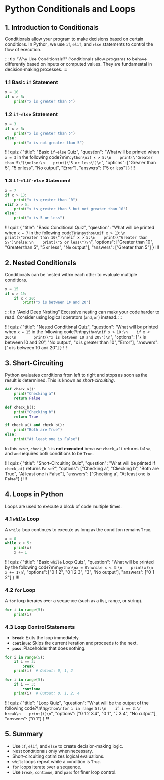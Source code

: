 # Python Conditionals and Loops

## 1. Introduction to Conditionals
Conditionals allow your program to make decisions based on certain conditions. In Python, we use `if`, `elif`, and `else` statements to control the flow of execution.

::: tip "Why Use Conditionals?"
Conditionals allow programs to behave differently based on inputs or computed values. They are fundamental in decision-making processes.
:::

### 1.1 Basic `if` Statement
``` python
x = 10
if x > 5:
    print("x is greater than 5")
```

### 1.2 `if-else` Statement
``` python
x = 3
if x > 5:
    print("x is greater than 5")
else:
    print("x is not greater than 5")
```

!!! quiz
{
"title": "Basic `if-else` Quiz",
"question": "What will be printed when `x = 3` in the following code?\n\n```python\nif x > 5:\n    print(\"Greater than 5\")\nelse:\n    print(\"5 or less\")\n```",
"options": ["Greater than 5", "5 or less", "No output", "Error"],
"answers": ["5 or less"]
}
!!!


### 1.3 `if-elif-else` Statement
``` python
x = 7
if x > 10:
    print("x is greater than 10")
elif x > 5:
    print("x is greater than 5 but not greater than 10")
else:
    print("x is 5 or less")
```

!!! quiz
{
  "title": "Basic Conditional Quiz",
  "question": "What will be printed when `x = 7` in the following code?\n\n```python\nif x > 10:\n    print(\"Greater than 10\")\nelif x > 5:\n    print(\"Greater than 5\")\nelse:\n    print(\"5 or less\")\n```",
  "options": ["Greater than 10", "Greater than 5", "5 or less", "No output"],
  "answers": ["Greater than 5"]
}
!!!

## 2. Nested Conditionals
Conditionals can be nested within each other to evaluate multiple conditions.

``` python
x = 15
if x > 10:
    if x < 20:
        print("x is between 10 and 20")
```

::: tip "Avoid Deep Nesting"
Excessive nesting can make your code harder to read. Consider using logical operators (`and`, `or`) instead.
:::

!!! quiz
{
"title": "Nested Conditional Quiz",
"question": "What will be printed when `x = 15` in the following code?\n\n```python\nif x > 10:\n    if x < 20:\n        print(\"x is between 10 and 20\")\n```",
"options": ["x is between 10 and 20", "No output", "x is greater than 10", "Error"],
"answers": ["x is between 10 and 20"]
}
!!!


## 3. Short-Circuiting
Python evaluates conditions from left to right and stops as soon as the result is determined. This is known as *short-circuiting*.

``` python
def check_a():
    print("Checking a")
    return False

def check_b():
    print("Checking b")
    return True

if check_a() and check_b():
    print("Both are True")
else:
    print("At least one is False")
```

In this case, `check_b()` is **not executed** because `check_a()` returns `False`, and `and` requires both conditions to be `True`.

!!! quiz
{
  "title": "Short-Circuiting Quiz",
  "question": "What will be printed if `check_a()` returns `False`?",
  "options": ["Checking a", "Checking b", "Both are True", "At least one is False"],
  "answers": ["Checking a", "At least one is False"]
}
!!!

## 4. Loops in Python
Loops are used to execute a block of code multiple times.

### 4.1 `while` Loop
A `while` loop continues to execute as long as the condition remains `True`.

``` python
x = 0
while x < 5:
    print(x)
    x += 1
```

!!! quiz
{
"title": "Basic `while` Loop Quiz",
"question": "What will be printed by the following code?\n\n```python\nx = 0\nwhile x < 3:\n    print(x)\n    x += 1\n```",
"options": ["0 1 2", "0 1 2 3", "3", "No output"],
"answers": ["0 1 2"]
}
!!!


### 4.2 `for` Loop
A `for` loop iterates over a sequence (such as a list, range, or string).

``` python
for i in range(5):
    print(i)
```

### 4.3 Loop Control Statements
- **`break`**: Exits the loop immediately.
- **`continue`**: Skips the current iteration and proceeds to the next.
- **`pass`**: Placeholder that does nothing.

``` python
for i in range(5):
    if i == 3:
        break
    print(i)  # Output: 0, 1, 2
```

``` python
for i in range(5):
    if i == 3:
        continue
    print(i)  # Output: 0, 1, 2, 4
```

!!! quiz
{
  "title": "Loop Quiz",
  "question": "What will be the output of the following code?\n\n```python\nfor i in range(5):\n    if i == 2:\n        break\n    print(i)\n```",
  "options": ["0 1 2 3 4", "0 1", "2 3 4", "No output"],
  "answers": ["0 1"]
}
!!!

## 5. Summary
- Use `if`, `elif`, and `else` to create decision-making logic.
- Nest conditionals only when necessary.
- Short-circuiting optimizes logical evaluations.
- `while` loops repeat while a condition is `True`.
- `for` loops iterate over a sequence.
- Use `break`, `continue`, and `pass` for finer loop control.

